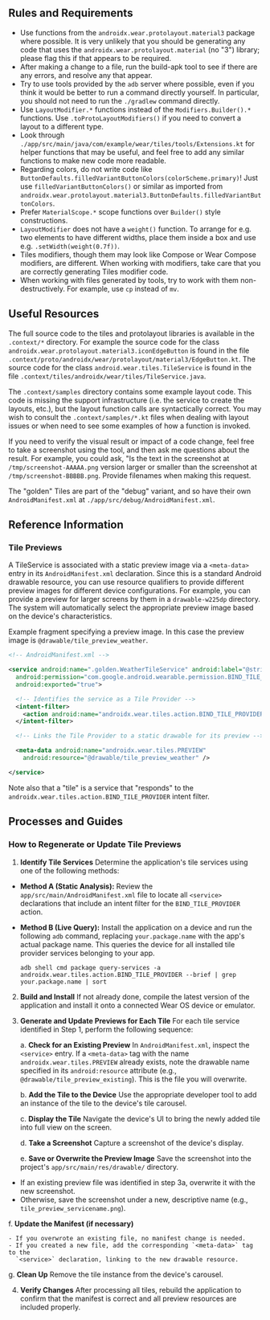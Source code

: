 ## Rules and Requirements

- Use functions from the `androidx.wear.protolayout.material3` package where
  possible. It is very unlikely that you should be generating any code that uses
  the `androidx.wear.protolayout.material` (no "3") library; please flag this if
  that appears to be required.
- After making a change to a file, run the build-apk tool to see if there are
  any errors, and resolve any that appear.
- Try to use tools provided by the `adb` server where possible, even if you
  think it would be better to run a command directly yourself. In particular,
  you should not need to run the `./gradlew` command directly.
- Use `LayoutModifier.*` functions instead of the `Modifiers.Builder().*`
  functions. Use `.toProtoLayoutModifiers()` if you need to convert a layout to
  a different type.
- Look through `./app/src/main/java/com/example/wear/tiles/tools/Extensions.kt`
  for helper functions that may be useful, and feel free to add any similar
  functions to make new code more readable.
- Regarding colors, do not write code like
  `ButtonDefaults.filledVariantButtonColors(colorScheme.primary)`! Just use
  `filledVariantButtonColors()` or similar as imported from
  `androidx.wear.protolayout.material3.ButtonDefaults.filledVariantButtonColors`.
- Prefer `MaterialScope.*` scope functions over `Builder()` style constructions.
- `LayoutModifier` does not have a `weight()` function. To arrange for e.g. two
  elements to have different widths, place them inside a box and use e.g.
  `.setWidth(weight(0.7f))`.
- Tiles modifiers, though them may look like Compose or Wear Compose modifiers,
  are different. When working with modifiers, take care that you are correctly
  generating Tiles modifier code.
- When working with files generated by tools, try to work with them
  non-destructively. For example, use `cp` instead of `mv`.

## Useful Resources

The full source code to the tiles and protolayout libraries is available in the
`.context/*` directory. For example the source code for the class
`androidx.wear.protolayout.material3.iconEdgeButton` is found in the file
`.context/proto/androidx/wear/protolayout/material3/EdgeButton.kt`. The source
code for the class `android.wear.tiles.TileService` is found in the file
`.context/tiles/androidx/wear/tiles/TileService.java`.

The `.context/samples` directory contains some example layout code. This code is
missing the support infrastructure (i.e. the service to create the layouts,
etc.), but the layout function calls are syntactically correct. You may wish to
consult the `.context/samples/*.kt` files when dealing with layout issues or
when need to see some examples of how a function is invoked.

If you need to verify the visual result or impact of a code change, feel free to
take a screenshot using the tool, and then ask me questions about the result.
For example, you could ask, "Is the text in the screenshot at
`/tmp/screenshot-AAAAA.png` version larger or smaller than the screenshot at
`/tmp/screenshot-BBBBB.png`. Provide filenames when making this request.

The "golden" Tiles are part of the "debug" variant, and so have their own
`AndroidManifest.xml` at `./app/src/debug/AndroidManifest.xml`.

## Reference Information

### Tile Previews

A TileService is associated with a static preview image via a `<meta-data>`
entry in its `AndroidManifest.xml` declaration. Since this is a standard Android
drawable resource, you can use resource qualifiers to provide different preview
images for different device configurations. For example, you can provide a
preview for larger screens by them in a `drawable-w225dp` directory. The system
will automatically select the appropriate preview image based on the device's
characteristics.

Example fragment specifying a preview image. In this case the preview image is
`@drawable/tile_preview_weather`.

```xml
<!-- AndroidManifest.xml -->

<service android:name=".golden.WeatherTileService" android:label="@string/tile_label_weather"
  android:permission="com.google.android.wearable.permission.BIND_TILE_PROVIDER"
  android:exported="true">

  <!-- Identifies the service as a Tile Provider -->
  <intent-filter>
    <action android:name="androidx.wear.tiles.action.BIND_TILE_PROVIDER" />
  </intent-filter>

  <!-- Links the Tile Provider to a static drawable for its preview -->

  <meta-data android:name="androidx.wear.tiles.PREVIEW"
    android:resource="@drawable/tile_preview_weather" />

</service>
```

Note also that a "tile" is a service that "responds" to the
`androidx.wear.tiles.action.BIND_TILE_PROVIDER` intent filter.

## Processes and Guides

### How to Regenerate or Update Tile Previews

1. **Identify Tile Services** Determine the application's tile services using
   one of the following methods:

- **Method A (Static Analysis):** Review the `app/src/main/AndroidManifest.xml`
  file to locate all `<service>` declarations that include an intent filter for
  the `BIND_TILE_PROVIDER` action.

- **Method B (Live Query):** Install the application on a device and run the
  following `adb` command, replacing `your.package.name` with the app's actual
  package name. This queries the device for all installed tile provider services
  belonging to your app.

  ```shell
  adb shell cmd package query-services -a androidx.wear.tiles.action.BIND_TILE_PROVIDER --brief | grep your.package.name | sort
  ```

2. **Build and Install** If not already done, compile the latest version of the
   application and install it onto a connected Wear OS device or emulator.

3. **Generate and Update Previews for Each Tile** For each tile service
   identified in Step 1, perform the following sequence:

   a. **Check for an Existing Preview** In `AndroidManifest.xml`, inspect the
   `<service>` entry. If a `<meta-data>` tag with the name
   `androidx.wear.tiles.PREVIEW` already exists, note the drawable name
   specified in its `android:resource` attribute (e.g.,
   `@drawable/tile_preview_existing`). This is the file you will overwrite.

   b. **Add the Tile to the Device** Use the appropriate developer tool to add
   an instance of the tile to the device's tile carousel.

   c. **Display the Tile** Navigate the device's UI to bring the newly added
   tile into full view on the screen.

   d. **Take a Screenshot** Capture a screenshot of the device's display.

   e. **Save or Overwrite the Preview Image** Save the screenshot into the
   project's `app/src/main/res/drawable/` directory.

- If an existing preview file was identified in step 3a, overwrite it with the
  new screenshot.
- Otherwise, save the screenshot under a new, descriptive name (e.g.,
  `tile_preview_servicename.png`).

f. **Update the Manifest (if necessary)**

    - If you overwrote an existing file, no manifest change is needed.
    - If you created a new file, add the corresponding `<meta-data>` tag to the
      `<service>` declaration, linking to the new drawable resource.

g. **Clean Up** Remove the tile instance from the device's carousel.

4. **Verify Changes** After processing all tiles, rebuild the application to
   confirm that the manifest is correct and all preview resources are included
   properly.

